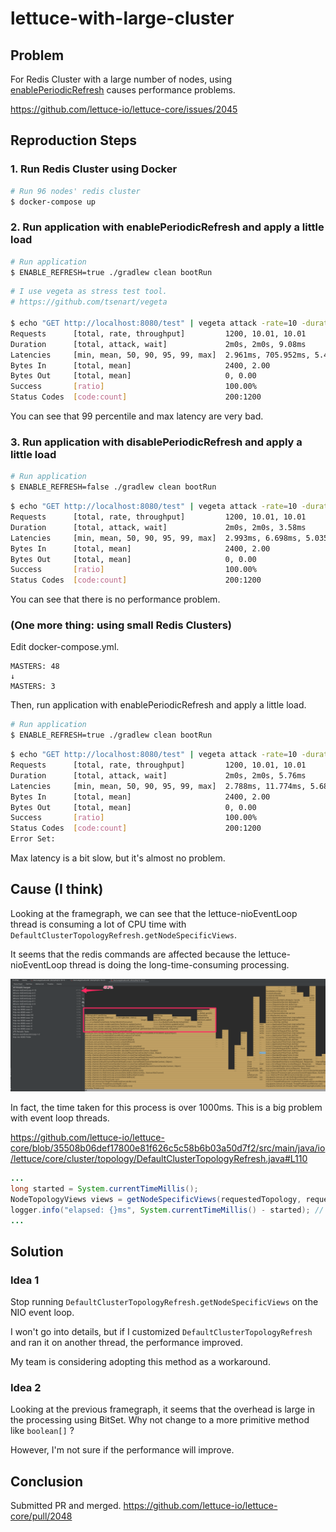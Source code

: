# lettuce-with-large-cluster

## Problem

For Redis Cluster with a large number of nodes, using [enablePeriodicRefresh](https://github.com/lettuce-io/lettuce-core/blob/a462cc1ca2dc009f8d1ea3d7af8fd3614348b077/src/main/java/io/lettuce/core/cluster/ClusterTopologyRefreshOptions.java#L258) causes
performance problems.

https://github.com/lettuce-io/lettuce-core/issues/2045

## Reproduction Steps

### 1. Run Redis Cluster using Docker

```bash
# Run 96 nodes' redis cluster 
$ docker-compose up
```

### 2. Run application with enablePeriodicRefresh and apply a little load

```bash
# Run application
$ ENABLE_REFRESH=true ./gradlew clean bootRun
```

```bash
# I use vegeta as stress test tool.
# https://github.com/tsenart/vegeta

$ echo "GET http://localhost:8080/test" | vegeta attack -rate=10 -duration=120s | vegeta report
Requests      [total, rate, throughput]         1200, 10.01, 10.01
Duration      [total, attack, wait]             2m0s, 2m0s, 9.08ms
Latencies     [min, mean, 50, 90, 95, 99, max]  2.961ms, 705.952ms, 5.445ms, 3.21s, 6.148s, 8.488s, 9.059s
Bytes In      [total, mean]                     2400, 2.00
Bytes Out     [total, mean]                     0, 0.00
Success       [ratio]                           100.00%
Status Codes  [code:count]                      200:1200
```

You can see that 99 percentile and max latency are very bad.

### 3. Run application with disablePeriodicRefresh and apply a little load

```bash
# Run application
$ ENABLE_REFRESH=false ./gradlew clean bootRun
```

```bash
$ echo "GET http://localhost:8080/test" | vegeta attack -rate=10 -duration=120s | vegeta report
Requests      [total, rate, throughput]         1200, 10.01, 10.01
Duration      [total, attack, wait]             2m0s, 2m0s, 3.58ms
Latencies     [min, mean, 50, 90, 95, 99, max]  2.993ms, 6.698ms, 5.035ms, 10.802ms, 14.66ms, 30.921ms, 65.482ms
Bytes In      [total, mean]                     2400, 2.00
Bytes Out     [total, mean]                     0, 0.00
Success       [ratio]                           100.00%
Status Codes  [code:count]                      200:1200
```

You can see that there is no performance problem.

### (One more thing: using small Redis Clusters)

Edit docker-compose.yml.

```
MASTERS: 48
↓
MASTERS: 3
```

Then, run application with enablePeriodicRefresh and apply a little load.

```bash
# Run application
$ ENABLE_REFRESH=true ./gradlew clean bootRun
```

```bash
$ echo "GET http://localhost:8080/test" | vegeta attack -rate=10 -duration=120s | vegeta report
Requests      [total, rate, throughput]         1200, 10.01, 10.01
Duration      [total, attack, wait]             2m0s, 2m0s, 5.76ms
Latencies     [min, mean, 50, 90, 95, 99, max]  2.788ms, 11.774ms, 5.683ms, 12.409ms, 15.522ms, 53.628ms, 1.009s
Bytes In      [total, mean]                     2400, 2.00
Bytes Out     [total, mean]                     0, 0.00
Success       [ratio]                           100.00%
Status Codes  [code:count]                      200:1200
Error Set:
```

Max latency is a bit slow, but it's almost no problem.

## Cause (I think)

Looking at the framegraph, we can see that the lettuce-nioEventLoop thread is consuming a lot of CPU time with
`DefaultClusterTopologyRefresh.getNodeSpecificViews`.

It seems that the redis commands are affected because the lettuce-nioEventLoop thread is doing the
long-time-consuming processing.

![](img/framegraph.png)

In fact, the time taken for this process is over 1000ms. This is a big problem with event loop threads.

https://github.com/lettuce-io/lettuce-core/blob/35508b06def17800e81f626c5c58b6b03a50d7f2/src/main/java/io/lettuce/core/cluster/topology/DefaultClusterTopologyRefresh.java#L110

```java
...
long started = System.currentTimeMillis();
NodeTopologyViews views = getNodeSpecificViews(requestedTopology, requestedInfo);
logger.info("elapsed: {}ms", System.currentTimeMillis() - started); // elapsed: 1229ms
...
```

## Solution

### Idea 1

Stop running `DefaultClusterTopologyRefresh.getNodeSpecificViews` on the NIO event loop.

I won't go into details, but if I customized `DefaultClusterTopologyRefresh` and ran it on another thread, the
performance improved.

My team is considering adopting this method as a workaround.

### Idea 2

Looking at the previous framegraph, it seems that the overhead is large in the processing using BitSet.
Why not change to a more primitive method like `boolean[]` ?

However, I'm not sure if the performance will improve.

## Conclusion

Submitted PR and merged.
https://github.com/lettuce-io/lettuce-core/pull/2048
